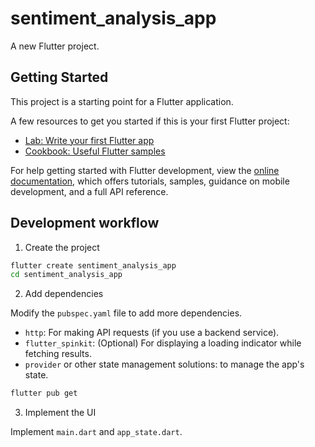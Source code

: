 # sentiment_analysis_app

A new Flutter project.

## Getting Started

This project is a starting point for a Flutter application.

A few resources to get you started if this is your first Flutter project:

- [Lab: Write your first Flutter app](https://docs.flutter.dev/get-started/codelab)
- [Cookbook: Useful Flutter samples](https://docs.flutter.dev/cookbook)

For help getting started with Flutter development, view the
[online documentation](https://docs.flutter.dev/), which offers tutorials,
samples, guidance on mobile development, and a full API reference.

## Development workflow

1. Create the project

```bash
flutter create sentiment_analysis_app
cd sentiment_analysis_app
```

2. Add dependencies

Modify the `pubspec.yaml` file to add more dependencies.
- `http`: For making API requests (if you use a backend service).
- `flutter_spinkit`: (Optional) For displaying a loading indicator while fetching results.
- `provider` or other state management solutions: to manage the app's state.

```bash
flutter pub get
```

3. Implement the UI

Implement `main.dart` and `app_state.dart`.